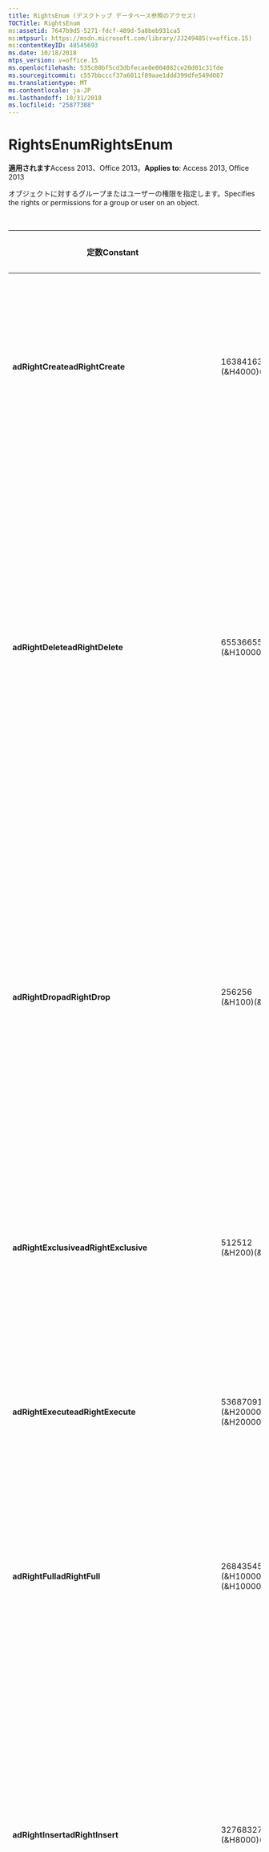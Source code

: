 ```yaml
---
title: RightsEnum (デスクトップ データベース参照のアクセス)
TOCTitle: RightsEnum
ms:assetid: 7647b9d5-5271-fdcf-489d-5a8beb931ca5
ms:mtpsurl: https://msdn.microsoft.com/library/JJ249485(v=office.15)
ms:contentKeyID: 48545693
ms.date: 10/18/2018
mtps_version: v=office.15
ms.openlocfilehash: 535c80bf5cd3dbfecae0e004082ce20d01c31fde
ms.sourcegitcommit: c557bbcccf37a6011f89aae1ddd399dfe549d087
ms.translationtype: MT
ms.contentlocale: ja-JP
ms.lasthandoff: 10/31/2018
ms.locfileid: "25877388"
---
```

# <a name="rightsenum"></a><span data-ttu-id="83fe6-102">RightsEnum</span><span class="sxs-lookup"><span data-stu-id="83fe6-102">RightsEnum</span></span>

<span data-ttu-id="83fe6-103">**適用されます**Access 2013、Office 2013。</span><span class="sxs-lookup"><span data-stu-id="83fe6-103">**Applies to**: Access 2013, Office 2013</span></span>

<span data-ttu-id="83fe6-104">オブジェクトに対するグループまたはユーザーの権限を指定します。</span><span class="sxs-lookup"><span data-stu-id="83fe6-104">Specifies the rights or permissions for a group or user on an object.</span></span>

<br/>

<table>
<colgroup>
<col style="width: 33%" />
<col style="width: 33%" />
<col style="width: 33%" />
</colgroup>
<thead>
<tr class="header">
<th><p><span data-ttu-id="83fe6-105">定数</span><span class="sxs-lookup"><span data-stu-id="83fe6-105">Constant</span></span></p></th>
<th><p><span data-ttu-id="83fe6-106">値</span><span class="sxs-lookup"><span data-stu-id="83fe6-106">Value</span></span></p></th>
<th><p><span data-ttu-id="83fe6-107">説明</span><span class="sxs-lookup"><span data-stu-id="83fe6-107">Description</span></span></p></th>
</tr>
</thead>
<tbody>
<tr class="odd">
<td><p><span data-ttu-id="83fe6-108"><strong>adRightCreate</strong></span><span class="sxs-lookup"><span data-stu-id="83fe6-108"><strong>adRightCreate</strong></span></span></p></td>
<td><p><span data-ttu-id="83fe6-109">16384</span><span class="sxs-lookup"><span data-stu-id="83fe6-109">16384</span></span><br />
<span data-ttu-id="83fe6-110">(&amp;H4000)</span><span class="sxs-lookup"><span data-stu-id="83fe6-110">(&amp;H4000)</span></span></p></td>
<td><p><span data-ttu-id="83fe6-111">ユーザーまたはグループは、この種類の新規オブジェクトを作成する権限を持っています。</span><span class="sxs-lookup"><span data-stu-id="83fe6-111">The user or group has permission to create new objects of this type.</span></span></p></td>
</tr>
<tr class="even">
<td><p><span data-ttu-id="83fe6-112"><strong>adRightDelete</strong></span><span class="sxs-lookup"><span data-stu-id="83fe6-112"><strong>adRightDelete</strong></span></span></p></td>
<td><p><span data-ttu-id="83fe6-113">65536</span><span class="sxs-lookup"><span data-stu-id="83fe6-113">65536</span></span><br />
<span data-ttu-id="83fe6-114">(&amp;H10000)</span><span class="sxs-lookup"><span data-stu-id="83fe6-114">(&amp;H10000)</span></span></p></td>
<td><p><span data-ttu-id="83fe6-p101">ユーザーまたはグループは、オブジェクトからデータを削除する権限を持っています。<strong>Tables</strong> などのオブジェクトでは、ユーザーはレコードからデータ値を削除する権限を持っています。</span><span class="sxs-lookup"><span data-stu-id="83fe6-p101">The user or group has permission to delete data from an object. For objects such as <strong>Tables</strong>, the user has permission to delete data values from records.</span></span></p></td>
</tr>
<tr class="odd">
<td><p><span data-ttu-id="83fe6-117"><strong>adRightDrop</strong></span><span class="sxs-lookup"><span data-stu-id="83fe6-117"><strong>adRightDrop</strong></span></span></p></td>
<td><p><span data-ttu-id="83fe6-118">256</span><span class="sxs-lookup"><span data-stu-id="83fe6-118">256</span></span><br />
<span data-ttu-id="83fe6-119">(&amp;H100)</span><span class="sxs-lookup"><span data-stu-id="83fe6-119">(&amp;H100)</span></span></p></td>
<td><p><span data-ttu-id="83fe6-p102">ユーザーまたはグループは、カタログからオブジェクトを削除する権限を持っています。たとえば、<strong>Tables</strong> を DROP TABLE SQL コマンドによって削除できます。</span><span class="sxs-lookup"><span data-stu-id="83fe6-p102">The user or group has permission to remove objects from the catalog. For example, <strong>Tables</strong> can be deleted by a DROP TABLE SQL command.</span></span></p></td>
</tr>
<tr class="even">
<td><p><span data-ttu-id="83fe6-122"><strong>adRightExclusive</strong></span><span class="sxs-lookup"><span data-stu-id="83fe6-122"><strong>adRightExclusive</strong></span></span></p></td>
<td><p><span data-ttu-id="83fe6-123">512</span><span class="sxs-lookup"><span data-stu-id="83fe6-123">512</span></span><br />
<span data-ttu-id="83fe6-124">(&amp;H200)</span><span class="sxs-lookup"><span data-stu-id="83fe6-124">(&amp;H200)</span></span></p></td>
<td><p><span data-ttu-id="83fe6-125">ユーザーまたはグループは、排他的にオブジェクトにアクセスする権限を持っています。</span><span class="sxs-lookup"><span data-stu-id="83fe6-125">The user or group has permission to access the object exclusively.</span></span></p></td>
</tr>
<tr class="odd">
<td><p><span data-ttu-id="83fe6-126"><strong>adRightExecute</strong></span><span class="sxs-lookup"><span data-stu-id="83fe6-126"><strong>adRightExecute</strong></span></span></p></td>
<td><p><span data-ttu-id="83fe6-127">536870912</span><span class="sxs-lookup"><span data-stu-id="83fe6-127">536870912</span></span><br />
<span data-ttu-id="83fe6-128">(&amp;H20000000)</span><span class="sxs-lookup"><span data-stu-id="83fe6-128">(&amp;H20000000)</span></span></p></td>
<td><p><span data-ttu-id="83fe6-129">ユーザーまたはグループは、オブジェクトを実行する権限を持っています。</span><span class="sxs-lookup"><span data-stu-id="83fe6-129">The user or group has permission to execute the object.</span></span></p></td>
</tr>
<tr class="even">
<td><p><span data-ttu-id="83fe6-130"><strong>adRightFull</strong></span><span class="sxs-lookup"><span data-stu-id="83fe6-130"><strong>adRightFull</strong></span></span></p></td>
<td><p><span data-ttu-id="83fe6-131">268435456</span><span class="sxs-lookup"><span data-stu-id="83fe6-131">268435456</span></span><br />
<span data-ttu-id="83fe6-132">(&amp;H10000000)</span><span class="sxs-lookup"><span data-stu-id="83fe6-132">(&amp;H10000000)</span></span></p></td>
<td><p><span data-ttu-id="83fe6-133">ユーザーまたはグループは、オブジェクトに対するすべての権限を持っています。</span><span class="sxs-lookup"><span data-stu-id="83fe6-133">The user or group has all permissions on the object.</span></span></p></td>
</tr>
<tr class="odd">
<td><p><span data-ttu-id="83fe6-134"><strong>adRightInsert</strong></span><span class="sxs-lookup"><span data-stu-id="83fe6-134"><strong>adRightInsert</strong></span></span></p></td>
<td><p><span data-ttu-id="83fe6-135">32768</span><span class="sxs-lookup"><span data-stu-id="83fe6-135">32768</span></span><br />
<span data-ttu-id="83fe6-136">(&amp;H8000)</span><span class="sxs-lookup"><span data-stu-id="83fe6-136">(&amp;H8000)</span></span></p></td>
<td><p><span data-ttu-id="83fe6-p103">ユーザーまたはグループは、オブジェクトを挿入する権限を持っています。<strong>Tables</strong> などのオブジェクトでは、ユーザーはデータをテーブルに挿入する権限を持っています。</span><span class="sxs-lookup"><span data-stu-id="83fe6-p103">The user or group has permission to insert the object. For objects such as <strong>Tables</strong>, the user has permission to insert data into the table.</span></span></p></td>
</tr>
<tr class="even">
<td><p><span data-ttu-id="83fe6-139"><strong>adRightMaximumAllowed</strong></span><span class="sxs-lookup"><span data-stu-id="83fe6-139"><strong>adRightMaximumAllowed</strong></span></span></p></td>
<td><p><span data-ttu-id="83fe6-140">33554432 (&amp;H2000000)</span><span class="sxs-lookup"><span data-stu-id="83fe6-140">33554432 (&amp;H2000000)</span></span></p></td>
<td><p><span data-ttu-id="83fe6-p104">ユーザーまたはグループは、プロバイダーによって許可される最大数の権限を持っています。指定される権限は、プロバイダーの設定によって決まります。</span><span class="sxs-lookup"><span data-stu-id="83fe6-p104">The user or group has the maximum number of permissions allowed by the provider. Specific permissions are provider-dependent.</span></span></p></td>
</tr>
<tr class="odd">
<td><p><span data-ttu-id="83fe6-143"><strong>adRightNone</strong></span><span class="sxs-lookup"><span data-stu-id="83fe6-143"><strong>adRightNone</strong></span></span></p></td>
<td><p><span data-ttu-id="83fe6-144">0</span><span class="sxs-lookup"><span data-stu-id="83fe6-144">0</span></span></p></td>
<td><p><span data-ttu-id="83fe6-145">ユーザーまたはグループは、オブジェクトに対する権限を持ちません。</span><span class="sxs-lookup"><span data-stu-id="83fe6-145">The user or group has no permissions for the object.</span></span></p></td>
</tr>
<tr class="even">
<td><p><span data-ttu-id="83fe6-146"><strong>adRightRead</strong></span><span class="sxs-lookup"><span data-stu-id="83fe6-146"><strong>adRightRead</strong></span></span></p></td>
<td><p><span data-ttu-id="83fe6-147">-2147483648</span><span class="sxs-lookup"><span data-stu-id="83fe6-147">-2147483648</span></span><br />
<span data-ttu-id="83fe6-148">(&amp;H80000000)</span><span class="sxs-lookup"><span data-stu-id="83fe6-148">(&amp;H80000000)</span></span></p></td>
<td><p><span data-ttu-id="83fe6-p105">ユーザーまたはグループは、オブジェクトを読み取る権限を持っています。<a href="table-object-adox.md">Tables</a> などのオブジェクトでは、ユーザーはテーブル内のデータを読み取る権限を持っています。</span><span class="sxs-lookup"><span data-stu-id="83fe6-p105">The user or group has permission to read the object. For objects such as <a href="table-object-adox.md">Tables</a>, the user has permission to read the data in the table.</span></span></p></td>
</tr>
<tr class="odd">
<td><p><span data-ttu-id="83fe6-151"><strong>adRightReadDesign</strong></span><span class="sxs-lookup"><span data-stu-id="83fe6-151"><strong>adRightReadDesign</strong></span></span></p></td>
<td><p><span data-ttu-id="83fe6-152">1024</span><span class="sxs-lookup"><span data-stu-id="83fe6-152">1024</span></span><br />
<span data-ttu-id="83fe6-153">(&amp;H400)</span><span class="sxs-lookup"><span data-stu-id="83fe6-153">(&amp;H400)</span></span></p></td>
<td><p><span data-ttu-id="83fe6-154">ユーザーまたはグループは、オブジェクトのデザインを読み取る権限を持っています。</span><span class="sxs-lookup"><span data-stu-id="83fe6-154">The user or group has permission to read the design for the object.</span></span></p></td>
</tr>
<tr class="even">
<td><p><span data-ttu-id="83fe6-155"><strong>adRightReadPermissions</strong></span><span class="sxs-lookup"><span data-stu-id="83fe6-155"><strong>adRightReadPermissions</strong></span></span></p></td>
<td><p><span data-ttu-id="83fe6-156">131072</span><span class="sxs-lookup"><span data-stu-id="83fe6-156">131072</span></span><br />
<span data-ttu-id="83fe6-157">(&amp;H20000)</span><span class="sxs-lookup"><span data-stu-id="83fe6-157">(&amp;H20000)</span></span></p></td>
<td><p><span data-ttu-id="83fe6-158">ユーザーまたはグループは、カタログ内のオブジェクトの特定の権限を表示することができますが、変更することはできません。</span><span class="sxs-lookup"><span data-stu-id="83fe6-158">The user or group can view, but not change, the specific permissions for an object in the catalog.</span></span></p></td>
</tr>
<tr class="odd">
<td><p><span data-ttu-id="83fe6-159"><strong>adRightReference</strong></span><span class="sxs-lookup"><span data-stu-id="83fe6-159"><strong>adRightReference</strong></span></span></p></td>
<td><p><span data-ttu-id="83fe6-160">8192</span><span class="sxs-lookup"><span data-stu-id="83fe6-160">8192</span></span><br />
<span data-ttu-id="83fe6-161">(&amp;H2000)</span><span class="sxs-lookup"><span data-stu-id="83fe6-161">(&amp;H2000)</span></span></p></td>
<td><p><span data-ttu-id="83fe6-162">ユーザーまたはグループは、オブジェクトを参照する権限を持っています。</span><span class="sxs-lookup"><span data-stu-id="83fe6-162">The user or group has permission to reference the object.</span></span></p></td>
</tr>
<tr class="even">
<td><p><span data-ttu-id="83fe6-163"><strong>adRightUpdate</strong></span><span class="sxs-lookup"><span data-stu-id="83fe6-163"><strong>adRightUpdate</strong></span></span></p></td>
<td><p><span data-ttu-id="83fe6-164">1073741824</span><span class="sxs-lookup"><span data-stu-id="83fe6-164">1073741824</span></span><br />
<span data-ttu-id="83fe6-165">(&amp;H40000000)</span><span class="sxs-lookup"><span data-stu-id="83fe6-165">(&amp;H40000000)</span></span></p></td>
<td><p><span data-ttu-id="83fe6-p106">ユーザーまたはグループは、オブジェクトを更新する権限を持っています。<strong>Tables</strong> などのオブジェクトでは、ユーザーはテーブル内のデータを更新する権限を持っています。</span><span class="sxs-lookup"><span data-stu-id="83fe6-p106">The user or group has permission to update the object. For objects such as <strong>Tables</strong>, the user has permission to update the data in the table.</span></span></p></td>
</tr>
<tr class="odd">
<td><p><span data-ttu-id="83fe6-168"><strong>adRightWithGrant</strong></span><span class="sxs-lookup"><span data-stu-id="83fe6-168"><strong>adRightWithGrant</strong></span></span></p></td>
<td><p><span data-ttu-id="83fe6-169">4096</span><span class="sxs-lookup"><span data-stu-id="83fe6-169">4096</span></span><br />
<span data-ttu-id="83fe6-170">(&amp;H1000)</span><span class="sxs-lookup"><span data-stu-id="83fe6-170">(&amp;H1000)</span></span></p></td>
<td><p><span data-ttu-id="83fe6-171">ユーザーまたはグループは、オブジェクトに対する権限を与える権限を持っています。</span><span class="sxs-lookup"><span data-stu-id="83fe6-171">The user or group has permission to grant permissions on the object.</span></span></p></td>
</tr>
<tr class="even">
<td><p><span data-ttu-id="83fe6-172"><strong>adRightWriteDesign</strong></span><span class="sxs-lookup"><span data-stu-id="83fe6-172"><strong>adRightWriteDesign</strong></span></span></p></td>
<td><p><span data-ttu-id="83fe6-173">2048</span><span class="sxs-lookup"><span data-stu-id="83fe6-173">2048</span></span><br />
<span data-ttu-id="83fe6-174">(&amp;H800)</span><span class="sxs-lookup"><span data-stu-id="83fe6-174">(&amp;H800)</span></span></p></td>
<td><p><span data-ttu-id="83fe6-175">ユーザーまたはグループは、オブジェクトのデザインを修正する権限を持っています。</span><span class="sxs-lookup"><span data-stu-id="83fe6-175">The user or group has permission to modify the design for the object.</span></span></p></td>
</tr>
<tr class="odd">
<td><p><span data-ttu-id="83fe6-176"><strong>adRightWriteOwner</strong></span><span class="sxs-lookup"><span data-stu-id="83fe6-176"><strong>adRightWriteOwner</strong></span></span></p></td>
<td><p><span data-ttu-id="83fe6-177">524288</span><span class="sxs-lookup"><span data-stu-id="83fe6-177">524288</span></span><br />
<span data-ttu-id="83fe6-178">(&amp;H80000)</span><span class="sxs-lookup"><span data-stu-id="83fe6-178">(&amp;H80000)</span></span></p></td>
<td><p><span data-ttu-id="83fe6-179">ユーザーまたはグループは、オブジェクトの所有者を変更する権限を持っています。</span><span class="sxs-lookup"><span data-stu-id="83fe6-179">The user or group has permission to modify the owner of the object.</span></span></p></td>
</tr>
<tr class="even">
<td><p><span data-ttu-id="83fe6-180"><strong>adRightWritePermissions</strong></span><span class="sxs-lookup"><span data-stu-id="83fe6-180"><strong>adRightWritePermissions</strong></span></span></p></td>
<td><p><span data-ttu-id="83fe6-181">262144</span><span class="sxs-lookup"><span data-stu-id="83fe6-181">262144</span></span><br />
<span data-ttu-id="83fe6-182">(&amp;H40000)</span><span class="sxs-lookup"><span data-stu-id="83fe6-182">(&amp;H40000)</span></span></p></td>
<td><p><span data-ttu-id="83fe6-183">ユーザーまたはグループは、カタログ内のオブジェクトに対する特定の権限を変更することができます。</span><span class="sxs-lookup"><span data-stu-id="83fe6-183">The user or group can modify the specific permissions for an object in the catalog.</span></span></p></td>
</tr>
</tbody>
</table>

